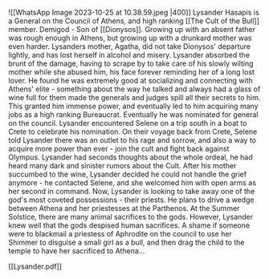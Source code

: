 ![[WhatsApp Image 2023-10-25 at 10.38.59.jpeg |400]]
Lysander Hasapis is a General on the Council of Athens, and high ranking [[The Cult of the Bull]] member.
Demigod - Son of [[Dionysos]].
Growing up with an absent father was rough enough in Athens, but growing up with a drunkard mother was even harder. 
Lysanders mother, Agatha, did not take Dionysos' departure lightly, and has lost herself in alcohol and misery.
Lysander absorbed the brunt of the damage, having to scrape by to take care of his slowly wilting mother while she abused him, his face forever reminding her of a long lost lover.
He found he was extremely good at socializing and connecting with Athens' elite - something about the way he talked and always had a glass of wine full for them made the generals and judges spill all their secrets to him.
This granted him immense power, and eventually led to him acquiring many jobs as a high ranking Bureaucrat.
Eventually he was nominated for general on the council.
Lysander encountered Selene on a trip south in a boat to Crete to celebrate his nomination.
On their voyage back from Crete, Selene told Lysander there was an outlet to his rage and sorrow, and also a way to acquire more power than ever -  join the cult and fight back against Olympus.
Lysander had seconds thoughts about the whole ordeal, he had heard many dark and sinister rumors about the Cult.
After his mother succumbed to the wine, Lysander decided he could not handle the grief anymore - he contacted Selene, and she welcomed him with open arms as her second in command.
Now, Lysander is looking to take away one of the god's most coveted possessions - their priests.
He plans to drive a wedge between Athena and her priestesses at the Parthenos.
At the Summer Solstice, there are many animal sacrifices to the gods.
However, Lysander knew well that the gods despised human sacrifices.
A shame if someone were to blackmail a priestess of Aphrodite on the council to use her Shimmer to disguise a small girl as a bull, and then drag the child to the temple to have her sacrificed to Athena...


[[Lysander.pdf]] 